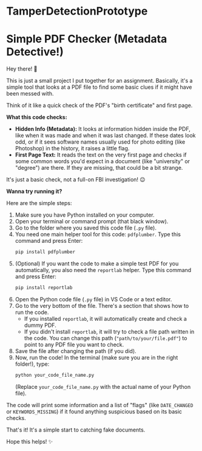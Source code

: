 # TamperDetectionPrototype

# Simple PDF Checker (Metadata Detective!)

Hey there! 👋

This is just a small project I put together for an assignment. Basically, it's a simple tool that looks at a PDF file to find some basic clues if it might have been messed with.

Think of it like a quick check of the PDF's "birth certificate" and first page.

**What this code checks:**

* **Hidden Info (Metadata):** It looks at information hidden inside the PDF, like when it was made and when it was last changed. If these dates look odd, or if it sees software names usually used for photo editing (like Photoshop) in the history, it raises a little flag.
* **First Page Text:** It reads the text on the very first page and checks if some common words you'd expect in a document (like "university" or "degree") are there. If they are missing, that could be a bit strange.

It's just a basic check, not a full-on FBI investigation! 😉

**Wanna try running it?**

Here are the simple steps:

1.  Make sure you have Python installed on your computer.
2.  Open your terminal or command prompt (that black window).
3.  Go to the folder where you saved this code file (`.py` file).
4.  You need one main helper tool for this code: `pdfplumber`. Type this command and press Enter:
    ```bash
    pip install pdfplumber
    ```
5.  (Optional) If you want the code to make a simple test PDF for you automatically, you also need the `reportlab` helper. Type this command and press Enter:
    ```bash
    pip install reportlab
    ```
6.  Open the Python code file (`.py` file) in VS Code or a text editor.
7.  Go to the very bottom of the file. There's a section that shows how to run the code.
    * If you installed `reportlab`, it will automatically create and check a dummy PDF.
    * If you didn't install `reportlab`, it will try to check a file path written in the code. You can change this path (`"path/to/your/file.pdf"`) to point to any PDF file you want to check.
8.  Save the file after changing the path (if you did).
9.  Now, run the code! In the terminal (make sure you are in the right folder!), type:
    ```bash
    python your_code_file_name.py
    ```
    (Replace `your_code_file_name.py` with the actual name of your Python file).

The code will print some information and a list of "flags" (like `DATE_CHANGED` or `KEYWORDS_MISSING`) if it found anything suspicious based on its basic checks.

That's it! It's a simple start to catching fake documents.

Hope this helps! ✨
